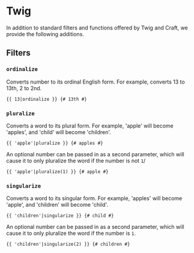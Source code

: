 # Twig

In addition to standard filters and functions offered by Twig and Craft, we provide the following additions.

## Filters

### `ordinalize`

Converts number to its ordinal English form. For example, converts 13 to 13th, 2 to 2nd.

```twig
{{ 13|ordinalize }} {# 13th #}
```

### `pluralize`

Converts a word to its plural form. For example, 'apple' will become 'apples', and 'child' will become 'children'.

```twig
{{ 'apple'|pluralize }} {# apples #}
```

An optional number can be passed in as a second parameter, which will cause it to only pluralize the word if the number is not `1`/

```twig
{{ 'apple'|pluralize(1) }} {# apple #}
```

### `singularize`

Converts a word to its singular form. For example, 'apples' will become 'apple', and 'children' will become 'child'.

```twig
{{ 'children'|singularize }} {# child #}
```

An optional number can be passed in as a second parameter, which will cause it to only pluralize the word if the number is `1`.

```twig
{{ 'children'|singularize(2) }} {# children #}
```

